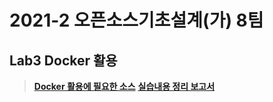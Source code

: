 # 2021-2 오픈소스기초설계(가) 8팀
## Lab3 Docker 활용
> [**Docker 활용에 필요한 소스**](https://github.com/joongsukim/opensource-team8/tree/main/Lab3%20Docker%20%ED%99%9C%EC%9A%A9/example)
> [**실습내용 정리 보고서**](https://github.com/joongsukim/opensource-team8/tree/main/Lab3%20Docker%20%ED%99%9C%EC%9A%A9/doc)
